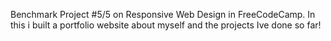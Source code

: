Benchmark Project #5/5 on Responsive Web Design in FreeCodeCamp. In this i built a portfolio website about myself and the projects Ive done so far!
